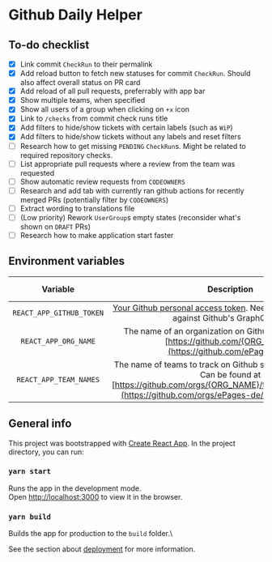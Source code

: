 # Github Daily Helper

## To-do checklist

- [x] Link commit `CheckRun` to their permalink
- [x] Add reload button to fetch new statuses for commit `CheckRun`. Should also affect overall status on PR card
- [x] Add reload of all pull requests, preferrably with app bar
- [x] Show multiple teams, when specified
- [x] Show all users of a group when clicking on `+x` icon
- [x] Link to `/checks` from commit check runs title
- [x] Add filters to hide/show tickets with certain labels (such as `WiP`)
- [x] Add filters to hide/show tickets without any labels and reset filters
- [ ] Research how to get missing `PENDING` `CheckRun`s. Might be related to required repository checks.
- [ ] List appropriate pull requests where a review from the team was requested
- [ ] Show automatic review requests from `CODEOWNERS`
- [ ] Research and add tab with currently ran github actions for recently merged PRs (potentially filter by `CODEOWNERS`)
- [ ] Extract wording to translations file
- [ ] (Low priority) Rework `UserGroup`s empty states (reconsider what's shown on `DRAFT` PRs)
- [ ] Research how to make application start faster

## Environment variables

| Variable | Description | Default value |
|:---:|:---:|:---:|
| `REACT_APP_GITHUB_TOKEN` | [Your Github personal access token](https://github.com/settings/tokens). Needed to make requests against Github's GraphQL API. | - |
| `REACT_APP_ORG_NAME` | The name of an organization on Github. Can be found at [https://github.com/{ORG_NAME}](https://github.com/ePages-de). | ePages-de |
| `REACT_APP_TEAM_NAMES` | The name of teams to track on Github separated by commas. Can be found at [https://github.com/orgs/{ORG_NAME}/teams/{TEAM_NAME}](https://github.com/orgs/ePages-de/teams/team-black). | team-black |

## General info

This project was bootstrapped with [Create React App](https://github.com/facebook/create-react-app).
In the project directory, you can run:

### `yarn start`

Runs the app in the development mode.\
Open [http://localhost:3000](http://localhost:3000) to view it in the browser.

### `yarn build`

Builds the app for production to the `build` folder.\

See the section about [deployment](https://facebook.github.io/create-react-app/docs/deployment) for more information.
